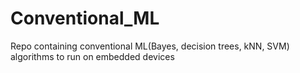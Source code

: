 # Conventional_ML
Repo containing conventional ML(Bayes, decision trees, kNN, SVM) algorithms to run on embedded devices
